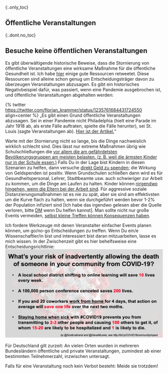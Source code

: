 {:.only_toc}
## Öffentliche Veranstaltungen

{:.dont.no_toc}
## Besuche keine öffentlichen Veranstaltungen

Es gibt überwältigende historische Beweise, dass die Stornierung von öffentliche Veranstaltungen eine wirksame Maßnahme für die öffentliche Gesundheit ist. Ich habe [hier](https://twitter.com/joshmich/status/1235906489921007616) einige gute Ressourcen retweetet. Diese Ressourcen sind alleine schon genug um Entscheidungsträger davon zu überzeugen Veranstaltungen abzusagen. Es gibt ein historisches Negativbeispiel dafür, was passiert, wenn eine Pandemie ausgebrochen ist, und öffentliche Veranstaltungen abgehalten werden:

{% twitter https://twitter.com/florian_krammer/status/1235761684431724550 align=center %}
„Es gibt einen Grund öffentliche Veranstaltungen abzusagen. Sei in einer Pandemie nicht Philadelphia (hielt eine Parade im Jahr 1918 ab, als erste Fälle auftraten, spielte die Fälle herunter), sei St. Louis (sagte Veranstaltungen ab). [Hier ist der Artikel.](https://www.pnas.org/content/104/18/7582)“

Warte mit der Stornierung nicht so lange, bis die Dinge nachweislich wirklich schlecht sind. Dies lässt nur extreme Maßnahmen übrig wie Schulschließungen die [vor allem die am gefährdetsten Bevölkerungsgruppen am meisten belasten. (z. B. weil die ärmsten Kinder nur in der Schule essen.)](https://twitter.com/AWhitTwit/status/1236010269605687296) Falls Du in der Lage bist Kindern in diesen Szenarien zu helfen, dann versuche [direkt Geld zu spenden](https://twitter.com/ClintSmithIII/status/1237004025331167233); die Wirkung von Geldspenden ist positiv. Wenn Grundschulen schließen dann wird es für Gesundheitspersonal, Lehrer, Stadtbeamte usw. auch schwieriger zur Arbeit zu kommen, um die Dinge am Laufen zu halten. Kinder können [nirgendwo hingehen, wenn die Eltern bei der Arbeit sind](https://twitter.com/AWhitTwit/status/1236010269605687296). Für aggressive soziale Distanzierungsmaßnahmen ist es nie zu spät, aber sie sind am effektivsten um die Kurve flach zu halten, wenn sie durchgeführt werden bevor 1-2% der Population infiziert sind \[Ich habe das irgendwo gelesen aber die Quelle verloren, bitte [DM](https://twitter.com/figgyjam) wenn Du helfen kannst\]. Man sollte nicht nur große Events vermeiden, [selbst kleine Treffen können Konsequenzen haben](https://www.bloomberg.com/news/articles/2020-03-06/biogen-employees-test-positive-for-covid-19-after-boston-meeting?utm_medium=social&utm_campaign=socialflow-organic&utm_source=twitter&cmpid=socialflow-twitter-business&utm_content=business).

Ich fordere Werkzeuge mit denen Veranstalter einfacher Events planen können, um go/no-go Entscheidungen zu treffen. Wenn Du ein/e Wissenschaftler/in bist und interessiert bist daran mitzuarbeiten, lasse es mich wissen. In der Zwischenzeit gibt es hier behelfsweise eine Entscheidungsrichtlinie:
![](images/en/risk-of-allowing-death.png)

Für Deutschland gilt zurzeit:
An vielen Orten wurden in mehreren Bundesländern öffentliche und private Veranstaltungen, zumindest ab einer bestimmten Teilnehmerzahl, inzwischen untersagt.

Falls für eine Veranstaltung noch kein Verbot besteht: Meide sie trotzdem!

